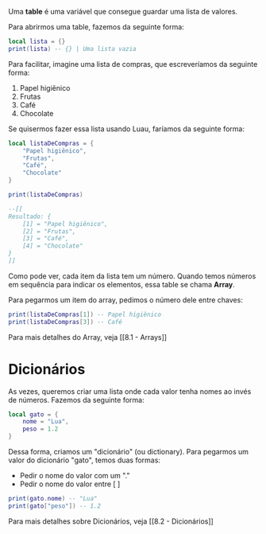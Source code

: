 Uma **table** é uma variável que consegue guardar uma lista de valores.

Para abrirmos uma table, fazemos da seguinte forma:

```lua
local lista = {}
print(lista) -- {} | Uma lista vazia
```

Para facilitar, imagine uma lista de compras, que escreveríamos da seguinte forma:

1. Papel higiênico
2. Frutas
3. Café
4. Chocolate

Se quisermos fazer essa lista usando Luau, faríamos da seguinte forma:

```lua
local listaDeCompras = {
	"Papel higiênico",
	"Frutas",
	"Café",
	"Chocolate"
}

print(listaDeCompras)

--[[
Resultado: {
	[1] = "Papel higiênico",
	[2] = "Frutas",
	[3] = "Café",
	[4] = "Chocolate"
}
]]
```

Como pode ver, cada item da lista tem um número. Quando temos números em sequência para indicar os elementos, essa table se chama **Array**.

Para pegarmos um item do array, pedimos o número dele entre chaves:

```lua
print(listaDeCompras[1]) -- Papel higiênico
print(listaDeCompras[3]) -- Café
```

Para mais detalhes do Array, veja [[8.1 - Arrays]]

# Dicionários

As vezes, queremos criar uma lista onde cada valor tenha nomes ao invés de números. Fazemos da seguinte forma:

```lua
local gato = {
	nome = "Lua",
	peso = 1.2
}
```

Dessa forma, criamos um "dicionário" (ou dictionary). Para pegarmos um valor do dicionário "gato", temos duas formas:
- Pedir o nome do valor com um "."
- Pedir o nome do valor entre [ ]

```lua
print(gato.nome) -- "Lua"
print(gato["peso"]) -- 1.2
```

Para mais detalhes sobre Dicionários, veja [[8.2 - Dicionários]]
